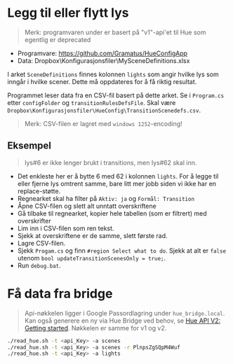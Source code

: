 # Legg til eller flytt lys

> Merk: programvaren under er basert på "v1"-api'et til Hue som egentlig er deprecated

* Programvare: https://github.com/Gramatus/HueConfigApp
* Data: Dropbox\Konfigurasjonsfiler\MySceneDefinitions.xlsx

I arket `SceneDefinitions` finnes kolonnen `lights` som angir hvilke lys som inngår i hvilke scener. Dette må oppdateres for å få riktig resultat.

Programmet leser data fra en CSV-fil basert på dette arket. Se i `Program.cs` etter `configFolder` og `transitionRulesDefsFile`. Skal være `Dropbox\Konfigurasjonsfiler\HueConfig\TransitionScenedefs.csv`.

> Merk: CSV-filen er lagret med `windows 1252`-encoding!

## Eksempel

> lys#6 er ikke lenger brukt i transitions, men lys#62 skal inn.

* Det enkleste her er å bytte 6 med 62 i kolonnen `lights`. For å legge til eller fjerne lys omtrent samme, bare litt mer jobb siden vi ikke har en replace-støtte.
* Regnearket skal ha filter på `Aktiv: ja` og `Formål: Transition`
* Åpne CSV-filen og slett alt unntatt overskriftene
* Gå tilbake til regnearket, kopier hele tabellen (som er filtrert) med overskrifter
* Lim inn i CSV-filen som ren tekst.
* Sjekk at overskriftene er de samme, slett første rad.
* Lagre CSV-filen.
* Sjekk `Progam.cs` og finn `#region Select what to do`. Sjekk at alt er `false` utenom `bool updateTransitionScenesOnly = true;`.
* Run `debug.bat`.

# Få data fra bridge

> Api-nøkkelen ligger i Google Passordlagring under `hue_bridge.local`. Kan også generere en ny via Hue Bridge ved behov, se [Hue API V2: Getting started](https://developers.meethue.com/develop/hue-api-v2/getting-started/). Nøkkelen er samme for v1 og v2.

```sh
./read_hue.sh -t <api_Key> -a scenes
./read_hue.sh -t <api_Key> -a scenes -r PlnpsZgSQpM4Wuf
./read_hue.sh -t <api_Key> -a lights
```
